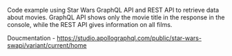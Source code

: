 Code example using Star Wars GraphQL API and REST API to retrieve data about movies. GraphQL API shows only the movie title in the response in the console, while the REST API gives information on all films.

Doucmentation - https://studio.apollographql.com/public/star-wars-swapi/variant/current/home
